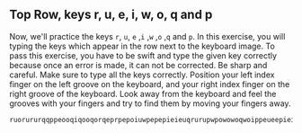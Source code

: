

## Top Row, keys r, u, e, i, w, o, q and p

Now, we'll practice the keys `r`, `u`, `e` ,`i` ,`w` ,`o` ,`q` and `p`.
In this exercise, you will typing the keys which appear in the row next to the keyboard image. 
To pass this exercise, you have to be swift and type the given key correctly because once an error is made, it can not be corrected.
Be sharp and careful. Make sure to type all the keys correctly.
Position your left index finger on the left groove on the keyboard, and your right index finger on the right groove of the keyboard. 
Look away from the keyboard and feel the grooves with your fingers and try to find them by moving your fingers away.

```practicetyping
ruorururqqppeooqiqooqorqeprpepoiuwpepepieieuqrurupwpowowoqwoippeueepieipurpuriqwqwqewwpwpuperqieuprpieirueu
```
